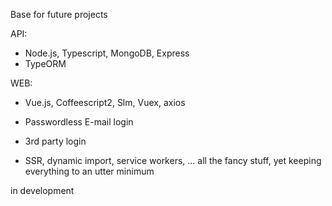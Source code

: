 Base for future projects

API:
- Node.js, Typescript, MongoDB, Express
- TypeORM

WEB:
- Vue.js, Coffeescript2, Slm, Vuex, axios

- Passwordless E-mail login
- 3rd party login
- SSR, dynamic import, service workers, ... all the fancy stuff, yet keeping everything to an utter minimum

in development
